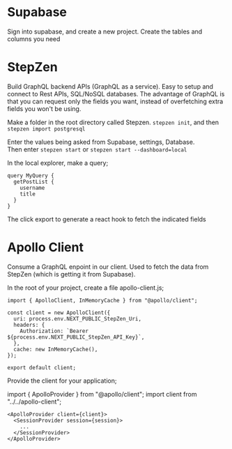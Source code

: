 # Supabase

Sign into supabase, and create a new project.
Create the tables and columns you need

# StepZen

Build GraphQL backend APIs (GraphQL as a service). Easy to setup and connect to Rest APIs, SQL/NoSQL databases. The advantage of GraphQL is that you can request only the fields you want, instead of overfetching extra fields you won't be using.

Make a folder in the root directory called Stepzen. `stepzen init`, and then `stepzen import postgresql`

Enter the values being asked from Supabase, settings, Database.  
Then enter `stepzen start` or `stepzen start --dashboard=local`

In the local explorer, make a query;

    query MyQuery {
      getPostList {
        username
        title
      }
    }

The click export to generate a react hook to fetch the indicated fields

# Apollo Client

Consume a GraphQL enpoint in our client. Used to fetch the data from StepZen (which is getting it from Supabase).

In the root of your project, create a file apollo-client.js;

    import { ApolloClient, InMemoryCache } from "@apollo/client";

    const client = new ApolloClient({
      uri: process.env.NEXT_PUBLIC_StepZen_Uri,
      headers: {
        Authorization: `Bearer ${process.env.NEXT_PUBLIC_StepZen_API_Key}`,
      },
      cache: new InMemoryCache(),
    });

    export default client;

Provide the client for your application;

import { ApolloProvider } from "@apollo/client";
import client from "../../apollo-client";

    <ApolloProvider client={client}>
      <SessionProvider session={session}>
        ...
      </SessionProvider>
    </ApolloProvider>
